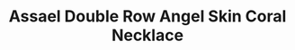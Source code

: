 ---
title: Assael Double Row Angel Skin Coral Necklace
description: |
  Assael introduces the finest Angel Skin Coral available today. Angel Skin Coral is of Japanese Origin. Assael Coral was harvested before the 1960's and is approved for importation from CITES. Assael Coral's size, round shape, and length are very rare.
specs: |
  Double Row Necklace is made up of 101 Coral Beads, ranging from 8.0 - 16.4mm. Set with an 18K Yellow Gold and Diamond Clasp, 0.29 ctw. The length is 22"
images:
  - image_path: /uploads/assael-double-row-angel-skin-coral-necklace.jpg
_category:
order: 5
categories:
  - necklaces
---